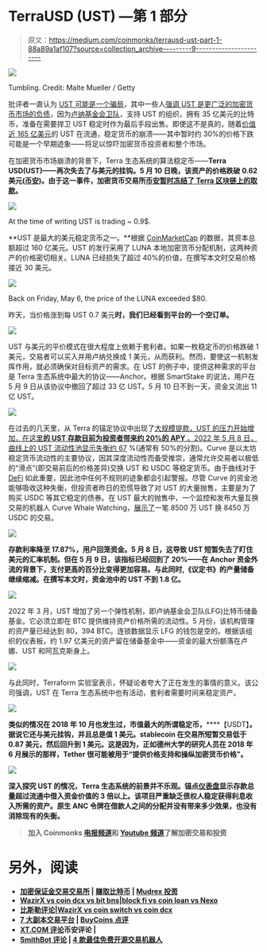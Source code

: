 # TerraUSD (UST) —第 1 部分

> 原文：<https://medium.com/coinmonks/terrausd-ust-part-1-88a89a1af107?source=collection_archive---------9----------------------->

![](img/3f866293d65c0e6ec7178bd503d11791.png)

Tumbling. Credit: Malte Mueller / Getty

批评者一直认为 [UST 可能是一个骗局](https://forklog.io/ctejblkoin-ust-kratkovremenno-utratil-privyazku-k-dollaru-ssha-na-fone-ottoka-aktivov-iz-anchor/)，其中一些人[强调 UST 是更广泛的加密货币市场的负债](https://twitter.com/kamikaz_ETH/status/1523031511423160320)，因为[卢纳基金会卫队](https://decrypt.co/99567/luna-foundation-guard-buys-another-1-5b-bitcoin-back-terra-stablecoin)，支持 UST 的组织，拥有 35 亿美元的比特币，准备在需要捍卫 UST 稳定时作为最后手段出售。即使这不是真的，随着[价值近 165 亿美元](https://coinmarketcap.com/currencies/terrausd/)的 UST 在流通，稳定货币的崩溃——其中暂时约 30%的价格下跌可能是一个早期迹象——将足以惊吓加密货币投资者和整个市场。

在加密货币市场崩溃的背景下，Terra 生态系统的算法稳定币——**Terra USD(UST)——再次失去了与美元的挂钩。5 月 10 日晚，该资产的价格跌破 0.62 美元([币安](https://www.binance.com/en/trade/UST_USDT))。由于这一事件，加密货币交易所[币安暂时冻结了 Terra 区块链上的取款](https://www.binance.com/en/support/announcement/dc02bedd65be40f7b10022f26bc06879?ref=AZTKZ9XS&utm_source=BinanceTwitter&utm_medium=GlobalSocial&utm_campaign=GlobalSocial)。**

![](img/061b185ae302daa7681446740e6ed901.png)

At the time of writing UST is trading ~ 0.9$.

**UST 是最大的美元稳定货币之一。**根据 [CoinMarketCap](https://coinmarketcap.com/currencies/terrausd/) 的数据，其资本总额超过 160 亿美元。UST 的发行采用了 LUNA 本地加密货币分配机制，这两种资产的价格密切相关。LUNA 已经损失了超过 40%的价值，在撰写本文时交易价格接近 30 美元。

![](img/a4cb23eded84c2abfe31a71e17776a90.png)

Back on Friday, May 6, the price of the LUNA exceeded $80.

昨天，当价格涨到每 UST 0.7 美元**时，我们已经看到平台的一个空订单。**

![](img/d7ebd8745ea563a05294acfb4359957b.png)

UST 与美元的平价模式在很大程度上依赖于套利者。如果一枚稳定币的价格跌破 1 美元，交易者可以买入并用卢纳兑换成 1 美元，从而获利。然而，要使这一机制发挥作用，就必须确保对目标资产的需求。在 UST 的例子中，提供这种需求的平台是 Terra 生态系统中最大的协议——Anchor。根据 SmartStake 的说法，用户在 5 月 9 日从该协议中撤回了超过 33 亿 UST。5 月 10 日不到一天，资金又流出 11 亿 UST。

![](img/395e6d535e9e1f7e854ba675c7b91bc8.png)

在过去的几天里，从 Terra 的锚定协议中出现了[大规模提款，UST 的压力开始增加，在这里**的 UST 存款目前为投资者带来约 20%的 APY** 。2022 年 5 月 8 日，曲线上的 UST 流动性池显示](https://twitter.com/resonancethis/status/1523050373828980737)[失衡约 67](https://curve.fi/ust) %(通常有 50%的分割)。Curve 是以太坊稳定货币流动性的主要协议，因其深度流动性而备受推崇，通常允许交易者以极低的“滑点”(即交易前后的价格差异)交换 UST 和 USDC 等稳定货币。由于曲线对于 [DeFi](https://decrypt.co/resources/defi-decentralized-finance-explained-guide-learn) 如此重要，因此池中任何不规则的迹象都会引起警报。尽管 Curve 的资金池能够吸收这种失衡，但投资者昨日的恐慌导致了对 UST 的大量抛售，主要是为了购买 USDC 等其它稳定的债券。在 UST 最大的抛售中，一个监控和发布大量互换交易的机器人 Curve Whale Watching，[展示了](https://twitter.com/usdcbull1/status/1523063668807995392)一笔 8500 万 UST 换 8450 万 USDC 的交易。

![](img/480624939b8b71248a1a00f24ee33ed4.png)

**存款利率降至 17.87%，用户回笼资金。5 月 8 日，这导致 UST 短暂失去了盯住美元的汇率机制。但在 5 月 9 日，该指标已经回到了 20%——在 Anchor 资金外流的背景下，支付更高的百分比变得更加容易。与此同时,《议定书》的产量储备继续缩减。在撰写本文时，资金池中的 UST 不到 1.8 亿。**

![](img/67b6ce392215319c1b3cfc5d651b98ab.png)

2022 年 3 月，UST 增加了另一个弹性机制，即卢纳基金会卫队(LFG)比特币储备基金。它必须立即在 BTC 提供维持资产价格所需的流动性。5 月份，该机构管理的资产量已经达到 80，394 BTC。连锁数据显示 LFG 的钱包是空的。根据该组织的仪表板，约 1.97 亿美元的资产留在储备基金中——资金的最大份额落在卢娜、UST 和阿瓦克斯身上。

![](img/70d067914e1113ba5823a97e174b4e2e.png)

与此同时，Terraform 实验室表示，怀疑论者夸大了正在发生的事情的意义。该公司强调，UST 在 Terra 生态系统中也有活动，套利者需要时间来稳定资产。

![](img/c3f4c2a15ecb74e477af67d310ca532c.png)

**类似的情况在 2018 年 10 月也发生过，市值最大的所谓稳定币，**[](https://coinmarketcap.com/currencies/tether/)****【USDT】**。据说它还与美元挂钩，并且总是值 1 美元。stablecoin 在交易所短暂交易低于 0.87 美元，然后回升到 1 美元。这是因为，正如德州大学的研究人员在 2018 年 6 月展示的那样，Tether 很可能被用于“提供价格支持和操纵加密货币价格”。**

**![](img/55626ca2c4bf0acc72f2b439cdab7959.png)**

**深入探究 UST 的情况，Terra 生态系统的前景并不乐观。锚点[仪表盘](https://app.anchorprotocol.com)显示存款总量超过流通中借入资金价值的 3 倍以上。该项目严重缺乏债权人稳定获得利息收入所需的资产。原生 ANC 令牌在借款人之间的分配并没有带来多少效果，也没有消除现有的失衡。**

> **加入 Coinmonks [电报频道](https://t.me/coincodecap)和 [Youtube 频道](https://www.youtube.com/c/coinmonks/videos)了解加密交易和投资**

# **另外，阅读**

*   **[加密保证金交易交易所](/coinmonks/crypto-margin-trading-exchanges-428b1f7ad108) | [赚取比特币](/coinmonks/earn-bitcoin-6e8bd3c592d9) | [Mudrex 投资](https://coincodecap.com/mudrex-invest-review-the-best-way-to-invest-in-crypto)**
*   **[WazirX vs coin dcx vs bit bns](/coinmonks/wazirx-vs-coindcx-vs-bitbns-149f4f19a2f1)|[block fi vs coin loan vs Nexo](/coinmonks/blockfi-vs-coinloan-vs-nexo-cb624635230d)**
*   **[比斯勒评论](https://coincodecap.com/bitsler-review)|[WazirX vs coin switch vs coin dcx](https://coincodecap.com/wazirx-vs-coinswitch-vs-coindcx)**
*   **[7 大副本交易平台](https://coincodecap.com/copy-trading-platforms) | [BuyCoins 点评](https://coincodecap.com/buycoins-review)**
*   **[XT.COM 评论](https://coincodecap.com/profittradingapp-for-binance)币安评论 |**
*   **[SmithBot 评论](https://coincodecap.com/smithbot-review) | [4 款最佳免费开源交易机器人](https://coincodecap.com/free-open-source-trading-bots)**